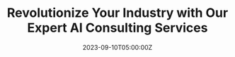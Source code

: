 ---
title: "Revolutionize Your Industry with Our Expert AI Consulting Services"

meta_title: "AI Consulting Services for Diverse Industries - Elevate Your Business with Cutting-Edge AI Solutions"

description: "Explore our AI consulting services tailored for various industries. At H TECH VIP, we specialize in integrating advanced artificial intelligence solutions across sectors such as healthcare, finance, retail, and more. Our team of AI experts empowers businesses to leverage the power of AI for enhanced decision-making, efficiency, and innovation. Discover how our customized AI strategies can transform your industry, drive growth, and give you a competitive edge. Connect with us to navigate the future of AI in your industry."
date: 2023-09-10T05:00:00Z
---